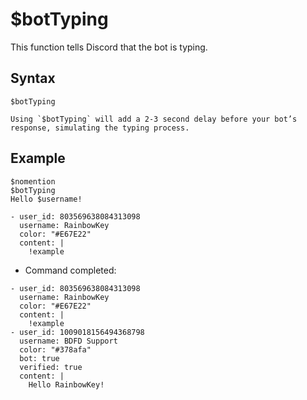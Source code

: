 # $botTyping
This function tells Discord that the bot is typing.

<style>
.discord-messages:first-of-type > .discord-message:after {
    user-select: none;
    -webkit-user-select: none;
    margin-left: .5rem;
    font-size: 10px;
    content: '••• BDFD Support is typing...';
}
</style>

## Syntax
```
$botTyping
```

```admonish info
Using `$botTyping` will add a 2-3 second delay before your bot’s response, simulating the typing process.
```

## Example
```
$nomention
$botTyping
Hello $username!
```

``` discord yaml
- user_id: 803569638084313098
  username: RainbowKey
  color: "#E67E22"
  content: |
    !example
```

- Command completed:

``` discord yaml
- user_id: 803569638084313098
  username: RainbowKey
  color: "#E67E22"
  content: |
    !example
- user_id: 1009018156494368798
  username: BDFD Support
  color: "#378afa"
  bot: true
  verified: true
  content: |
    Hello RainbowKey!
```
